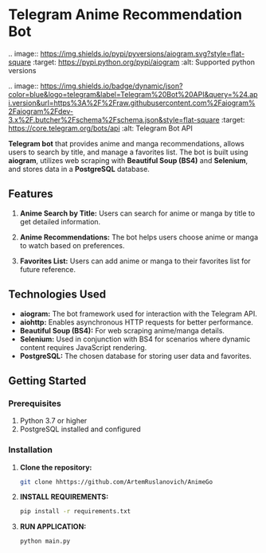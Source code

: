 


# Telegram Anime Recommendation Bot

.. image:: https://img.shields.io/pypi/pyversions/aiogram.svg?style=flat-square
    :target: https://pypi.python.org/pypi/aiogram
    :alt: Supported python versions

.. image:: https://img.shields.io/badge/dynamic/json?color=blue&logo=telegram&label=Telegram%20Bot%20API&query=%24.api.version&url=https%3A%2F%2Fraw.githubusercontent.com%2Faiogram%2Faiogram%2Fdev-3.x%2F.butcher%2Fschema%2Fschema.json&style=flat-square
    :target: https://core.telegram.org/bots/api
    :alt: Telegram Bot API

**Telegram bot** that provides anime and manga recommendations, allows users to search by title, and manage a favorites list. The bot is built using **aiogram**, utilizes web scraping with **Beautiful Soup (BS4)** and **Selenium**, and stores data in a **PostgreSQL** database.

## Features

1. **Anime Search by Title:** Users can search for anime or manga by title to get detailed information.

2. **Anime Recommendations:** The bot helps users choose anime or manga to watch based on preferences.

3. **Favorites List:** Users can add anime or manga to their favorites list for future reference.

## Technologies Used

- **aiogram:** The bot framework used for interaction with the Telegram API.
- **aiohttp:** Enables asynchronous HTTP requests for better performance.
- **Beautiful Soup (BS4):** For web scraping anime/manga details.
- **Selenium:** Used in conjunction with BS4 for scenarios where dynamic content requires JavaScript rendering.
- **PostgreSQL:** The chosen database for storing user data and favorites.

## Getting Started

### Prerequisites

1. Python 3.7 or higher
2. PostgreSQL installed and configured

### Installation

1. **Clone the repository:**

   ```bash
   git clone hhttps://github.com/ArtemRuslanovich/AnimeGo

2. **INSTALL REQUIREMENTS:**

   ```bash
   pip install -r requirements.txt

3. **RUN APPLICATION:**

   ```bash
   python main.py